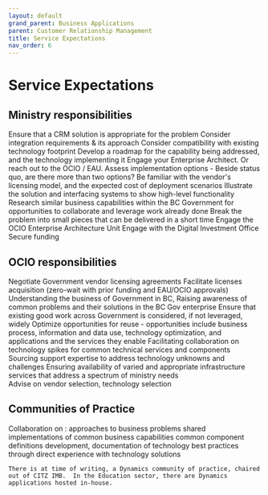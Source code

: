 ```yaml
---
layout: default
grand_parent: Business Applications
parent: Customer Relationship Management
title: Service Expectations
nav_order: 6
---
```


# Service Expectations

## Ministry responsibilities​
Ensure that a CRM solution is appropriate for the problem
Consider integration requirements & its approach
Consider compatibility with existing technology footprint
Develop a roadmap for the capability being addressed, and the technology implementing it
Engage your Enterprise Architect. Or reach out to the OCIO / EAU.
Assess implementation options - Beside status quo, are there more than two options?
Be familiar with the vendor's licensing model, and the expected cost of deployment scenarios
Illustrate the solution and interfacing systems to show high-level functionality
Research similar business capabilities within the BC Government for opportunities to collaborate and leverage work already done
Break the problem into small pieces that can be delivered in a short time
Engage the OCIO Enterprise Architecture Unit
Engage with the Digital Investment Office
Secure funding

## OCIO responsibilities​

Negotiate Government vendor licensing agreements
Facilitate licenses acquisition (zero-wait with prior funding and EAU/OCIO approvals)
Understanding the business of Government in BC, 
Raising awareness of common problems and their solutions in the BC Gov enterprise
Ensure that existing good work across Government is considered, if not leveraged, widely
Optimize opportunities for reuse - opportunities include business process, information and data use, technology optimization, and applications and the services they enable
Facilitating collaboration on technology spikes for common technical services and components 
Sourcing support expertise to address technology unknowns and challenges
Ensuring availability of varied and appropriate infrastructure services that address a spectrum of ministry needs  
Advise on vendor selection, technology selection


## Communities of Practice​
Collaboration on :
    approaches to business problems
    shared implementations of common business capabilities
    common component definitions
    development, documentation of technology best practices through direct experience with technology solutions

    There is at time of writing, a Dynamics community of practice, chaired out of CITZ IMB.  In the Education sector, there are Dynamics applications hosted in-house.
